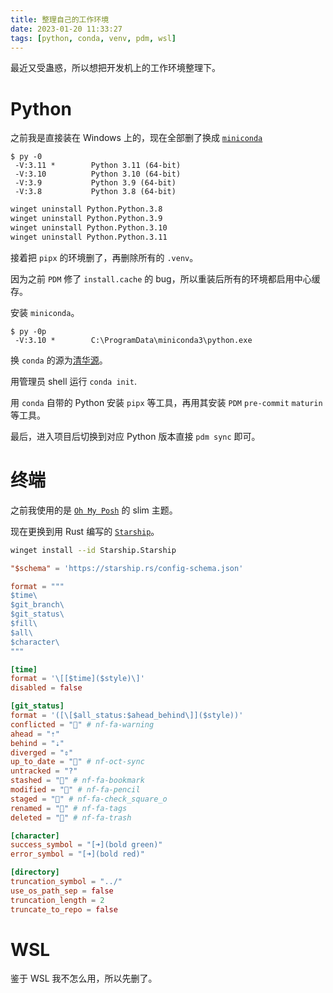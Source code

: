 ```yaml
---
title: 整理自己的工作环境
date: 2023-01-20 11:33:27
tags: [python, conda, venv, pdm, wsl]
---
```


最近又受蛊惑，所以想把开发机上的工作环境整理下。

<!-- more -->

# Python

之前我是直接装在 Windows 上的，现在全部删了换成 [`miniconda`](https://docs.conda.io/en/latest/miniconda.html)

```text
$ py -0
 -V:3.11 *        Python 3.11 (64-bit)
 -V:3.10          Python 3.10 (64-bit)
 -V:3.9           Python 3.9 (64-bit)
 -V:3.8           Python 3.8 (64-bit)
```

```bash
winget uninstall Python.Python.3.8
winget uninstall Python.Python.3.9
winget uninstall Python.Python.3.10
winget uninstall Python.Python.3.11
```

接着把 `pipx` 的环境删了，再删除所有的 `.venv`。

因为之前 `PDM` 修了 `install.cache` 的 bug，所以重装后所有的环境都启用中心缓存。

安装 `miniconda`。

```text
$ py -0p
 -V:3.10 *        C:\ProgramData\miniconda3\python.exe
```

换 `conda` 的源为[清华源](https://mirrors.tuna.tsinghua.edu.cn/help/anaconda/)。

用管理员 shell 运行 `conda init`.

用 `conda` 自带的 Python 安装 `pipx` 等工具，再用其安装 `PDM` `pre-commit` `maturin` 等工具。

最后，进入项目后切换到对应 Python 版本直接 `pdm sync` 即可。

# 终端

之前我使用的是 [`Oh My Posh`](https://ohmyposh.dev/) 的 slim 主题。

现在更换到用 Rust 编写的 [`Starship`](https://starship.rs/zh-cn/)。

```bash
winget install --id Starship.Starship
```

```toml
"$schema" = 'https://starship.rs/config-schema.json'

format = """
$time\
$git_branch\
$git_status\
$fill\
$all\
$character\
"""

[time]
format = '\[[$time]($style)\]'
disabled = false

[git_status]
format = '([\[$all_status:$ahead_behind\]]($style))'
conflicted = "" # nf-fa-warning
ahead = "⇡"
behind = "⇣"
diverged = "⇕"
up_to_date = "" # nf-oct-sync
untracked = "?"
stashed = "" # nf-fa-bookmark
modified = "" # nf-fa-pencil
staged = "" # nf-fa-check_square_o 
renamed = "" # nf-fa-tags
deleted = "" # nf-fa-trash

[character]
success_symbol = "[➜](bold green)"
error_symbol = "[➜](bold red)"

[directory]
truncation_symbol = "../"
use_os_path_sep = false
truncation_length = 2
truncate_to_repo = false
```

# WSL

鉴于 WSL 我不怎么用，所以先删了。